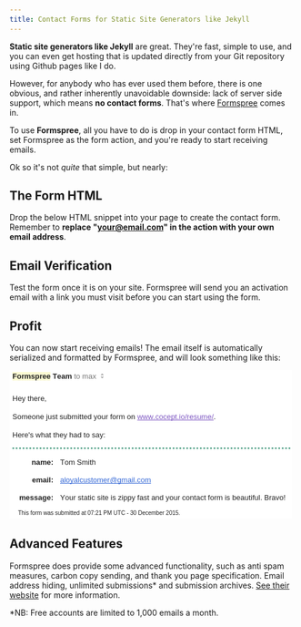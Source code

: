 ```yaml
---
title: Contact Forms for Static Site Generators like Jekyll
---
```


**Static site generators like Jekyll** are great. They're fast, simple to use, and you can even get hosting that is updated directly from your Git repository using Github pages like I do. 

However, for anybody who has ever used them before, there is one obvious, and rather inherently unavoidable downside: lack of server side support, which means **no contact forms**. That's where [Formspree](http://formspree.io/) comes in.

To use **Formspree**, all you have to do is drop in your contact form HTML, set Formspree as the form action, and you're ready to start receiving emails.

Ok so it's not *quite* that simple, but nearly:

## The Form HTML

Drop the below HTML snippet into your page to create the contact form. Remember to **replace "your@email.com" in the action with your own email address**.

<script src="https://gist.github.com/maxmumford/e5ddceba65f8f967ac54.js"></script>

## Email Verification

Test the form once it is on your site. Formspree will send you an activation email with a link you must visit before you can start using the form.

## Profit

You can now start receiving emails! The email itself is automatically serialized and formatted by Formspree, and will look something like this:

![Formspree email example](/images/development/formspree.png)

## Advanced Features

Formspree does provide some advanced functionality, such as anti spam measures, carbon copy sending, and thank you page specification. Email address hiding, unlimited submissions* and submission archives. [See their website](http://formspree.io/) for more information.

*NB: Free accounts are limited to 1,000 emails a month.

